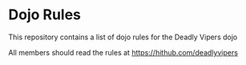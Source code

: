 Dojo Rules
==========

This repository contains a list of dojo rules for the Deadly Vipers dojo

All members should read the rules at https://hithub.com/deadlyvipers
